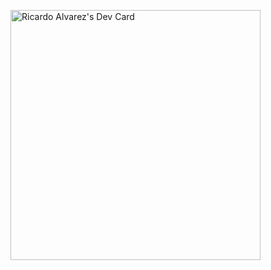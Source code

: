 <a href="https://app.daily.dev/rikrdoalvarez"><img src="https://api.daily.dev/devcards/3cd9133025834d3db5cfcf89c16753b0.png?r=s5i" width="400" alt="Ricardo Alvarez's Dev Card"/></a>
